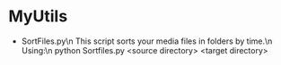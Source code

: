 # MyUtils


* SortFiles.py\n
	This script sorts your media files in folders by time.\n
	Using:\n
		python Sortfiles.py \<source directory\> \<target directory\>
